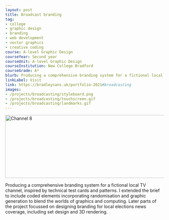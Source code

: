 ```yaml
---
layout: post
title: Broadcast branding
tag:
- college
- graphic design
- branding
- web development
- vector graphics
- creative coding
course: A-level Graphic Design
courseYear: Second year
courseUnit: A-level Graphic Design
courseInstitution: New College Bradford
courseGrade: A*
blurb: Producing a comprehensive branding system for a fictional local TV channel, inspired by technical test cards and patterns. I extended the brief to include coded elements incorporating randomisation and graphic generation to blend the worlds of graphics and computing. Later parts of the project focussed on designing branding for local elections news coverage, including set design and 3D rendering.
linkLabel: Visit
link: https://bradleysans.uk/portfolio-2021#broadcasting
images: 
- /projects/broadcasting/styleboard.png
- /projects/broadcasting/touchscreen.gif
- /projects/broadcasting/landmarks.gif
---
```


<img src="https://bradleysans.uk/projects/broadcasting/styleboard.png" height="200px" width="600px" alt="Channel 8" class="featureImage">
                    <p>Producing a comprehensive branding system for a fictional local TV channel, inspired by technical test cards and patterns. I extended the brief to include coded elements incorporating randomisation and graphic generation to blend the worlds of graphics and computing. Later parts of the project focussed on designing branding for local elections news coverage, including set design and 3D rendering.</p>
